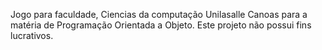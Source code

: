 Jogo para faculdade, Ciencias da computação Unilasalle Canoas para a matéria de Programação Orientada a Objeto. Este projeto não possui fins lucrativos.
